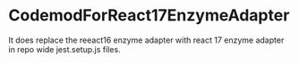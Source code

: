 # CodemodForReact17EnzymeAdapter
It does replace the reeact16 enzyme adapter with react 17 enzyme adapter in repo wide jest.setup.js files.
